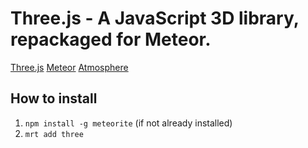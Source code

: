 # Three.js - A JavaScript 3D library, repackaged for Meteor.

[Three.js](http://threejs.org)
[Meteor](http://meteor.com)
[Atmosphere](https://atmospherejs.com/)

## How to install 
1. `npm install -g meteorite` (if not already installed)
2. `mrt add three`
